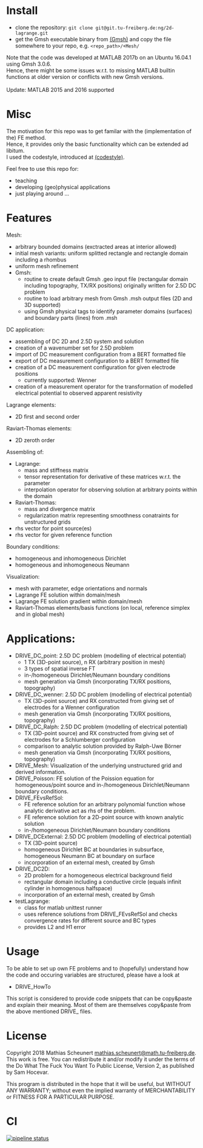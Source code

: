 # Install

- clone the repository: `git clone git@git.tu-freiberg.de:ng/2d-lagrange.git`
- get the Gmsh executable binary from [(Gmsh)](http://gmsh.info/#Download) and copy the file somewhere to your repo, e.g. `<repo_path>/+Mesh/`

Note that the code was developed at MATLAB 2017b on an Ubuntu 16.04.1 using Gmsh 3.0.6.
<br/>
Hence, there might be some issues w.r.t. to missing MATLAB builtin functions at older version or conflicts with new Gmsh versions.
<br/>
<br/>
Update: MATLAB 2015 and 2016 supported

# Misc

The motivation for this repo was to get familar with the (implementation of the) FE method.
<br/>
Hence, it provides only the basic functionality which can be extended ad libitum.
<br/>
I used the codestyle, introduced at [(codestyle)](https://git.tu-freiberg.de/ng/toolbox/blob/master/template/codeStyleTemplate.m).

Feel free to use this repo for:
- teaching
- developing (geo)physical applications
- just playing around ... 

# Features

Mesh:
- arbitrary bounded domains (exctracted areas at interior allowed)
- initial mesh variants: uniform splitted rectangle and rectangle domain including a rhombus
- uniform mesh refinement
- Gmsh: 
	- routine to create default Gmsh .geo input file (rectangular domain including topography, TX/RX positions) originally written for 2.5D DC problem
	- routine to load arbitrary mesh from Gmsh .msh output files (2D and 3D supported)
	- using Gmsh physical tags to identify parameter domains (surfaces) and boundary parts (lines) from .msh

DC application:
- assembling of DC 2D and 2.5D system and solution
- creation of a wavenumber set for 2.5D problem
- import of DC measurement configuration from a BERT formatted file
- export of DC measurement configuration to a BERT formatted file
- creation of a DC measurement configuration for given electrode positions
    - currently supported: Wenner
- creation of a measurement operator for the transformation of modelled electrical potential to observed apparent resistivity

Lagrange elements:
- 2D first and second order

Raviart-Thomas elements:
- 2D zeroth order

Assembling of:
- Lagrange:
    - mass and stiffness matrix
    - tensor representation for derivative of these matrices w.r.t. the parameter
    - interpolation operator for observing solution at arbitrary points within the domain
- Raviart-Thomas:
    - mass and divergence matrix
    - regularization matrix representing smoothness conatraints for unstructured grids
- rhs vector for point source(es)
- rhs vector for given reference function

Boundary conditions:
- homogeneous and inhomogeneous Dirichlet
- homogeneous and inhomogeneous Neumann

Visualization:
- mesh with parameter, edge orientations and normals
- Lagrange FE solution within domain/mesh
- Lagrange FE solution gradient within domain/mesh
- Raviart-Thomas elements/basis functions (on local, reference simplex and in global mesh)

# Applications:

- DRIVE_DC_point: 2.5D DC problem (modelling of electrical potential)
    - 1 TX (3D-point source), n RX (arbitrary position in mesh)
    - 3 types of spatial inverse FT
    - in-/homogeneous Dirichlet/Neumann boundary conditions
    - mesh generation via Gmsh (incorporating TX/RX positions, topography)
- DRIVE_DC_wenner: 2.5D DC problem (modelling of electrical potential)
    - TX (3D-point source) and RX constructed from giving set of electrodes for a Wenner configuration
    - mesh generation via Gmsh (incorporating TX/RX positions, topography)
- DRIVE_DC_Ralph: 2.5D DC problem (modelling of electrical potential)
    - TX (3D-point source) and RX constructed from giving set of electrodes for a Schlumberger configuration
    - comparison to analytic solution provided by Ralph-Uwe Börner
    - mesh generation via Gmsh (incorporating TX/RX positions, topography)
- DRIVE_Mesh: Visualization of the underlying unstructured grid and derived information.
- DRIVE_Poisson: FE solution of the Poission equation for homogeneous/point source and in-/homogeneous Dirichlet/Neumann boundary conditions.
- DRIVE_FEvsRefSol: 
    - FE reference solution for an arbitrary polynomial function whose analytic derivative act as rhs of the problem.
    - FE reference solution for a 2D-point source with known analytic solution
    - in-/homogeneous Dirichlet/Neumann boundary conditions
- DRIVE_DCExternal: 2.5D DC problem (modelling of electrical potential)
    - TX (3D-point source)
    - homogeneous Dirichlet BC at boundaries in subsurface, homogeneous Neumann BC at boundary on surface
    - incorporation of an external mesh, created by Gmsh
- DRIVE_DC2D:
    - 2D problem for a homogeneous electrical background field
    - rectangular domain including a conductive circle (equals infinit cylinder in homogenous halfspace)
    - incorporation of an external mesh, created by Gmsh
- testLagrange:
    - class for matlab unittest runner
    - uses reference solutions from DRIVE_FEvsRefSol and checks convergence rates for different source and BC types
    - provides L2 and H1 error

# Usage

To be able to set up own FE problems and to (hopefully) understand how the code and occuring variables are structured, please have a look at
- DRIVE_HowTo

This script is considered to provide code snippets that can be copy&paste and explain their meaning.
Most of them are themselves copy&paste from the above mentioned DRIVE_ files.

# License

Copyright 2018 Mathias Scheunert <mathias.scheunert@math.tu-freiberg.de>.
This work is free. You can redistribute it and/or modify it under the terms of the Do What The Fuck You Want To Public License, Version 2, as published by Sam Hocevar.

This program is distributed in the hope that it will be useful, but WITHOUT ANY WARRANTY; without even the implied warranty of MERCHANTABILITY or FITNESS FOR A PARTICULAR PURPOSE.

# CI

[![pipeline status](https://git.tu-freiberg.de/ng/2d-lagrange/badges/master/pipeline.svg)](https://git.tu-freiberg.de/ng/2d-lagrange/commits/master)